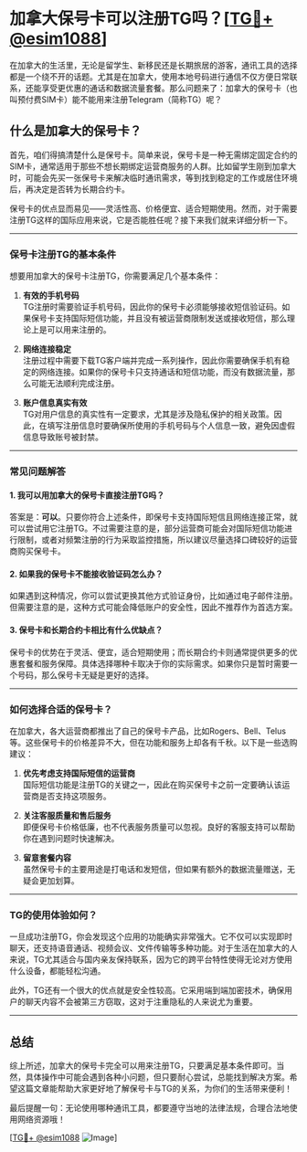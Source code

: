 # 加拿大保号卡可以注册TG吗？[[TG💪+ @esim1088](https://t.me/s/esim1088)]

在加拿大的生活里，无论是留学生、新移民还是长期旅居的游客，通讯工具的选择都是一个绕不开的话题。尤其是在加拿大，使用本地号码进行通信不仅方便日常联系，还能享受更优惠的通话和数据流量套餐。那么问题来了：加拿大的保号卡（也叫预付费SIM卡）能不能用来注册Telegram（简称TG）呢？

## 什么是加拿大的保号卡？

首先，咱们得搞清楚什么是保号卡。简单来说，保号卡是一种无需绑定固定合约的SIM卡，通常适用于那些不想长期绑定运营商服务的人群。比如留学生刚到加拿大时，可能会先买一张保号卡来解决临时通讯需求，等到找到稳定的工作或居住环境后，再决定是否转为长期合约卡。

保号卡的优点显而易见——灵活性高、价格便宜、适合短期使用。然而，对于需要注册TG这样的国际应用来说，它是否能胜任呢？接下来我们就来详细分析一下。

---

### **保号卡注册TG的基本条件**

想要用加拿大的保号卡注册TG，你需要满足几个基本条件：

1. **有效的手机号码**  
   TG注册时需要验证手机号码，因此你的保号卡必须能够接收短信验证码。如果保号卡支持国际短信功能，并且没有被运营商限制发送或接收短信，那么理论上是可以用来注册的。

2. **网络连接稳定**  
   注册过程中需要下载TG客户端并完成一系列操作，因此你需要确保手机有稳定的网络连接。如果你的保号卡只支持通话和短信功能，而没有数据流量，那么可能无法顺利完成注册。

3. **账户信息真实有效**  
   TG对用户信息的真实性有一定要求，尤其是涉及隐私保护的相关政策。因此，在填写注册信息时要确保所使用的手机号码与个人信息一致，避免因虚假信息导致账号被封禁。

---

### **常见问题解答**

#### 1. 我可以用加拿大的保号卡直接注册TG吗？
答案是：**可以**。只要你符合上述条件，即保号卡支持国际短信且网络连接正常，就可以尝试用它注册TG。不过需要注意的是，部分运营商可能会对国际短信功能进行限制，或者对频繁注册的行为采取监控措施，所以建议尽量选择口碑较好的运营商购买保号卡。

#### 2. 如果我的保号卡不能接收验证码怎么办？
如果遇到这种情况，你可以尝试更换其他方式验证身份，比如通过电子邮件注册。但需要注意的是，这种方式可能会降低账户的安全性，因此不推荐作为首选方案。

#### 3. 保号卡和长期合约卡相比有什么优缺点？
保号卡的优势在于灵活、便宜，适合短期使用；而长期合约卡则通常提供更多的优惠套餐和服务保障。具体选择哪种卡取决于你的实际需求。如果你只是暂时需要一个号码，那么保号卡无疑是更好的选择。

---

### **如何选择合适的保号卡？**

在加拿大，各大运营商都推出了自己的保号卡产品，比如Rogers、Bell、Telus等。这些保号卡的价格差异不大，但在功能和服务上却各有千秋。以下是一些选购建议：

1. **优先考虑支持国际短信的运营商**  
   国际短信功能是注册TG的关键之一，因此在购买保号卡之前一定要确认该运营商是否支持这项服务。

2. **关注客服质量和售后服务**  
   即便保号卡价格低廉，也不代表服务质量可以忽视。良好的客服支持可以帮助你在遇到问题时快速解决。

3. **留意套餐内容**  
   虽然保号卡的主要用途是打电话和发短信，但如果有额外的数据流量赠送，无疑会更加划算。

---

### **TG的使用体验如何？**

一旦成功注册TG，你会发现这个应用的功能确实非常强大。它不仅可以实现即时聊天，还支持语音通话、视频会议、文件传输等多种功能。对于生活在加拿大的人来说，TG尤其适合与国内亲友保持联系，因为它的跨平台特性使得无论对方使用什么设备，都能轻松沟通。

此外，TG还有一个很大的优点就是安全性较高。它采用端到端加密技术，确保用户的聊天内容不会被第三方窃取，这对于注重隐私的人来说尤为重要。

---

## 总结

综上所述，加拿大的保号卡完全可以用来注册TG，只要满足基本条件即可。当然，具体操作中可能会遇到各种小问题，但只要耐心尝试，总能找到解决方案。希望这篇文章能帮助大家更好地了解保号卡与TG的关系，为你们的生活带来便利！

最后提醒一句：无论使用哪种通讯工具，都要遵守当地的法律法规，合理合法地使用网络资源哦！  

[[TG💪+ @esim1088](https://t.me/s/esim1088) ![Image](https://i.postimg.cc/4NQfJmqS/Snipaste-2025-05-13-00-14-12.png)]